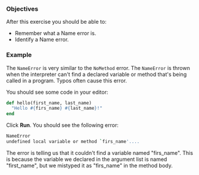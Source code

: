 <!-- { ids:[], language:'Ruby', type:'workshop', order: 3, name:'Name Error', description:"Debug your code when a method is implemented with variables that don't exist." }-->

### Objectives

After this exercise you should be able to:

- Remember what a Name error is.
- Identify a Name error.

### Example

The `NameError` is very similar to the `NoMethod` error. The `NameError` is thrown when the interpreter can't find a declared variable or method that's being called in a program. Typos often cause this error.

You should see some code in your editor:

```ruby
def hello(first_name, last_name)
  "Hello #{firs_name} #{last_name}!"
end
```

Click **Run**. You should see the following error:

```bash
NameError
undefined local variable or method `firs_name'....
```

The error is telling us that it couldn't find a variable named "firs_name". This is because the variable we declared in the argument list is named "first_name", but we mistyped it as "firs_name" in the method body.
